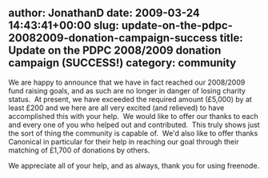 author: JonathanD
date: 2009-03-24 14:43:41+00:00
slug: update-on-the-pdpc-20082009-donation-campaign-success
title: Update on the PDPC 2008/2009 donation campaign (SUCCESS!)
category: community
---
We are happy to announce that we have in fact reached our 2008/2009 fund raising goals, and as such are no longer in danger of losing charity status.  At present, we have exceeded the required amount (£5,000) by at least £200 and we here are all very excited (and relieved) to have accomplished this with your help.  We would like to offer our thanks to each and every one of you who helped out and contributed.  This truly shows just the sort of thing the community is capable of.  We'd also like to offer thanks Canonical in particular for their help in reaching our goal through their matching of £1,700 of donations by others.

We appreciate all of your help, and as always, thank you for using freenode.
